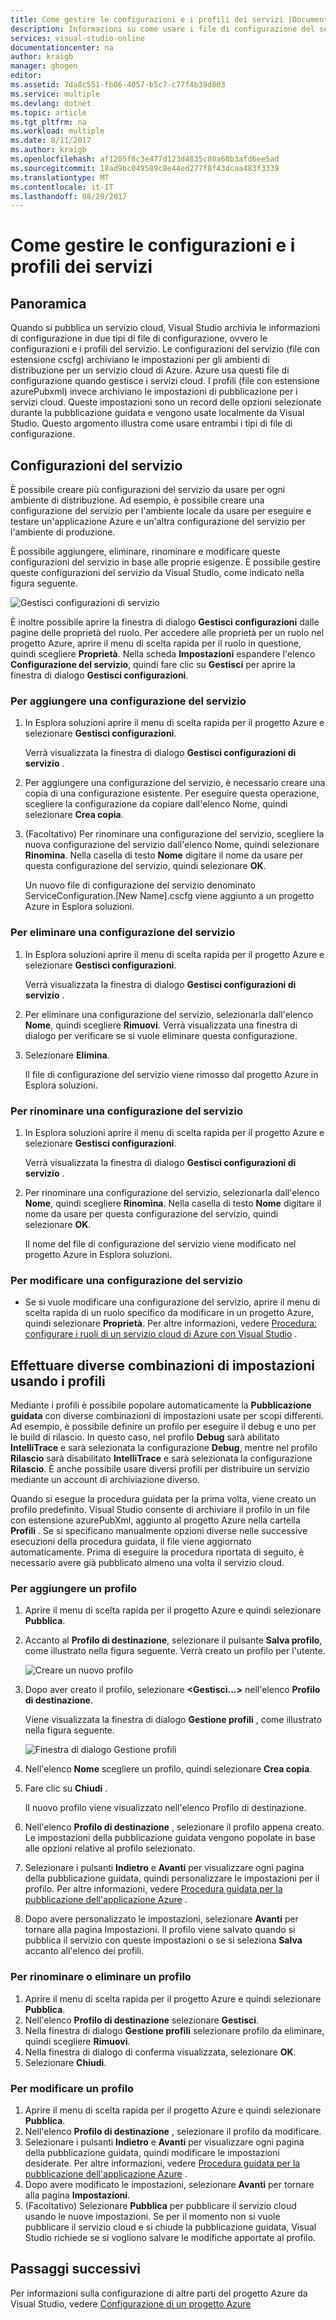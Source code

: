 ```yaml
---
title: Come gestire le configurazioni e i profili dei servizi |Documentazione Microsoft
description: Informazioni su come usare i file di configurazione del servizio e di configurazione dei profili che archiviano le impostazioni per gli ambienti di distribuzione e le impostazioni di pubblicazione per i servizi cloud.
services: visual-studio-online
documentationcenter: na
author: kraigb
manager: ghogen
editor: 
ms.assetid: 7da8c551-fb06-4057-b5c7-c77f4b39d803
ms.service: multiple
ms.devlang: dotnet
ms.topic: article
ms.tgt_pltfrm: na
ms.workload: multiple
ms.date: 8/11/2017
ms.author: kraigb
ms.openlocfilehash: af1205f8c3e477d123d4835c80a68b3afd6ee5ad
ms.sourcegitcommit: 18ad9bc049589c8e44ed277f8f43dcaa483f3339
ms.translationtype: MT
ms.contentlocale: it-IT
ms.lasthandoff: 08/29/2017
---
```

# <a name="how-to-manage-service-configurations-and-profiles"></a>Come gestire le configurazioni e i profili dei servizi
## <a name="overview"></a>Panoramica
Quando si pubblica un servizio cloud, Visual Studio archivia le informazioni di configurazione in due tipi di file di configurazione, ovvero le configurazioni e i profili del servizio. Le configurazioni del servizio (file con estensione cscfg) archiviano le impostazioni per gli ambienti di distribuzione per un servizio cloud di Azure. Azure usa questi file di configurazione quando gestisce i servizi cloud. I profili (file con estensione azurePubxml) invece archiviano le impostazioni di pubblicazione per i servizi cloud. Queste impostazioni sono un record delle opzioni selezionate durante la pubblicazione guidata e vengono usate localmente da Visual Studio. Questo argomento illustra come usare entrambi i tipi di file di configurazione.

## <a name="service-configurations"></a>Configurazioni del servizio
È possibile creare più configurazioni del servizio da usare per ogni ambiente di distribuzione. Ad esempio, è possibile creare una configurazione del servizio per l'ambiente locale da usare per eseguire e testare un'applicazione Azure e un'altra configurazione del servizio per l'ambiente di produzione.

È possibile aggiungere, eliminare, rinominare e modificare queste configurazioni del servizio in base alle proprie esigenze. È possibile gestire queste configurazioni del servizio da Visual Studio, come indicato nella figura seguente.

![Gestisci configurazioni di servizio](./media/vs-azure-tools-service-configurations-and-profiles-how-to-manage/manage-service-config.png)

È inoltre possibile aprire la finestra di dialogo **Gestisci configurazioni** dalle pagine delle proprietà del ruolo. Per accedere alle proprietà per un ruolo nel progetto Azure, aprire il menu di scelta rapida per il ruolo in questione, quindi scegliere **Proprietà**. Nella scheda **Impostazioni** espandere l'elenco **Configurazione del servizio**, quindi fare clic su **Gestisci** per aprire la finestra di dialogo **Gestisci configurazioni**.

### <a name="to-add-a-service-configuration"></a>Per aggiungere una configurazione del servizio
1. In Esplora soluzioni aprire il menu di scelta rapida per il progetto Azure e selezionare **Gestisci configurazioni**.
   
    Verrà visualizzata la finestra di dialogo **Gestisci configurazioni di servizio** .
2. Per aggiungere una configurazione del servizio, è necessario creare una copia di una configurazione esistente. Per eseguire questa operazione, scegliere la configurazione da copiare dall'elenco Nome, quindi selezionare **Crea copia**.
3. (Facoltativo) Per rinominare una configurazione del servizio, scegliere la nuova configurazione del servizio dall'elenco Nome, quindi selezionare **Rinomina**. Nella casella di testo **Nome** digitare il nome da usare per questa configurazione del servizio, quindi selezionare **OK**.
   
    Un nuovo file di configurazione del servizio denominato ServiceConfiguration.[New Name].cscfg viene aggiunto a un progetto Azure in Esplora soluzioni.

### <a name="to-delete-a-service-configuration"></a>Per eliminare una configurazione del servizio
1. In Esplora soluzioni aprire il menu di scelta rapida per il progetto Azure e selezionare **Gestisci configurazioni**.
   
    Verrà visualizzata la finestra di dialogo **Gestisci configurazioni di servizio** .
2. Per eliminare una configurazione del servizio, selezionarla dall'elenco **Nome**, quindi scegliere **Rimuovi**. Verrà visualizzata una finestra di dialogo per verificare se si vuole eliminare questa configurazione.
3. Selezionare **Elimina**.
   
     Il file di configurazione del servizio viene rimosso dal progetto Azure in Esplora soluzioni.

### <a name="to-rename-a-service-configuration"></a>Per rinominare una configurazione del servizio
1. In Esplora soluzioni aprire il menu di scelta rapida per il progetto Azure e selezionare **Gestisci configurazioni**.
   
    Verrà visualizzata la finestra di dialogo **Gestisci configurazioni di servizio** .
2. Per rinominare una configurazione del servizio, selezionarla dall'elenco **Nome**, quindi scegliere **Rinomina**. Nella casella di testo **Nome** digitare il nome da usare per questa configurazione del servizio, quindi selezionare **OK**.
   
    Il nome del file di configurazione del servizio viene modificato nel progetto Azure in Esplora soluzioni.

### <a name="to-change-a-service-configuration"></a>Per modificare una configurazione del servizio
* Se si vuole modificare una configurazione del servizio, aprire il menu di scelta rapida di un ruolo specifico da modificare in un progetto Azure, quindi selezionare **Proprietà**. Per altre informazioni, vedere [Procedura: configurare i ruoli di un servizio cloud di Azure con Visual Studio](https://docs.microsoft.com/azure/vs-azure-tools-configure-roles-for-cloud-service) .

## <a name="make-different-setting-combinations-by-using-profiles"></a>Effettuare diverse combinazioni di impostazioni usando i profili
Mediante i profili è possibile popolare automaticamente la **Pubblicazione guidata** con diverse combinazioni di impostazioni usate per scopi differenti. Ad esempio, è possibile definire un profilo per eseguire il debug e uno per le build di rilascio. In questo caso, nel profilo **Debug** sarà abilitato **IntelliTrace** e sarà selezionata la configurazione **Debug**, mentre nel profilo **Rilascio** sarà disabilitato **IntelliTrace** e sarà selezionata la configurazione **Rilascio**. È anche possibile usare diversi profili per distribuire un servizio mediante un account di archiviazione diverso.

Quando si esegue la procedura guidata per la prima volta, viene creato un profilo predefinito. Visual Studio consente di archiviare il profilo in un file con estensione azurePubXml, aggiunto al progetto Azure nella cartella **Profili** . Se si specificano manualmente opzioni diverse nelle successive esecuzioni della procedura guidata, il file viene aggiornato automaticamente. Prima di eseguire la procedura riportata di seguito, è necessario avere già pubblicato almeno una volta il servizio cloud.

### <a name="to-add-a-profile"></a>Per aggiungere un profilo
1. Aprire il menu di scelta rapida per il progetto Azure e quindi selezionare **Pubblica**.
2. Accanto al **Profilo di destinazione**, selezionare il pulsante **Salva profilo**, come illustrato nella figura seguente. Verrà creato un profilo per l'utente.
   
    ![Creare un nuovo profilo](./media/vs-azure-tools-service-configurations-and-profiles-how-to-manage/create-new-profile.png)
3. Dopo aver creato il profilo, selezionare **<Gestisci…>** nell'elenco **Profilo di destinazione**.
   
    Viene visualizzata la finestra di dialogo **Gestione profili** , come illustrato nella figura seguente.
   
    ![Finestra di dialogo Gestione profili](./media/vs-azure-tools-service-configurations-and-profiles-how-to-manage/manage-profiles.png)
4. Nell'elenco **Nome** scegliere un profilo, quindi selezionare **Crea copia**.
5. Fare clic su **Chiudi** .
   
    Il nuovo profilo viene visualizzato nell'elenco Profilo di destinazione.
6. Nell'elenco **Profilo di destinazione** , selezionare il profilo appena creato. Le impostazioni della pubblicazione guidata vengono popolate in base alle opzioni relative al profilo selezionato.
7. Selezionare i pulsanti **Indietro** e **Avanti** per visualizzare ogni pagina della pubblicazione guidata, quindi personalizzare le impostazioni per il profilo. Per altre informazioni, vedere [Procedura guidata per la pubblicazione dell'applicazione Azure](http://go.microsoft.com/fwlink/p/?LinkID=623085) .
8. Dopo avere personalizzato le impostazioni, selezionare **Avanti** per tornare alla pagina Impostazioni. Il profilo viene salvato quando si pubblica il servizio con queste impostazioni o se si seleziona **Salva** accanto all'elenco dei profili.

### <a name="to-rename-or-delete-a-profile"></a>Per rinominare o eliminare un profilo
1. Aprire il menu di scelta rapida per il progetto Azure e quindi selezionare **Pubblica**.
2. Nell'elenco **Profilo di destinazione** selezionare **Gestisci**.
3. Nella finestra di dialogo **Gestione profili** selezionare profilo da eliminare, quindi scegliere **Rimuovi**.
4. Nella finestra di dialogo di conferma visualizzata, selezionare **OK**.
5. Selezionare **Chiudi**.

### <a name="to-change-a-profile"></a>Per modificare un profilo
1. Aprire il menu di scelta rapida per il progetto Azure e quindi selezionare **Pubblica**.
2. Nell'elenco **Profilo di destinazione** , selezionare il profilo da modificare.
3. Selezionare i pulsanti **Indietro** e **Avanti** per visualizzare ogni pagina della pubblicazione guidata, quindi modificare le impostazioni desiderate. Per altre informazioni, vedere [Procedura guidata per la pubblicazione dell'applicazione Azure](http://go.microsoft.com/fwlink/p/?LinkID=623085) .
4. Dopo avere modificato le impostazioni, selezionare **Avanti** per tornare alla pagina **Impostazioni**.
5. (Facoltativo) Selezionare **Pubblica** per pubblicare il servizio cloud usando le nuove impostazioni. Se per il momento non si vuole pubblicare il servizio cloud e si chiude la pubblicazione guidata, Visual Studio richiede se si vogliono salvare le modifiche apportate al profilo.

## <a name="next-steps"></a>Passaggi successivi
Per informazioni sulla configurazione di altre parti del progetto Azure da Visual Studio, vedere [Configurazione di un progetto Azure](http://go.microsoft.com/fwlink/p/?LinkID=623075)

